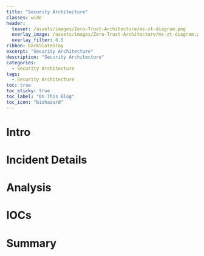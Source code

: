 ```yaml
---
title: "Security Architecture"
classes: wide
header:
  teaser: /assets/images/Zero-Trust-Architecture/ms-zt-diagram.png
  overlay_image: /assets/images/Zero-Trust-Architecture/ms-zt-diagram.png
  overlay_filter: 0.5
ribbon: DarkSlateGray
excerpt: "Security Architecture"
description: "Security Architecture"
categories:
  - Security Architecture
tags:
  - Security Architecture
toc: true
toc_sticky: true
toc_label: "On This Blog"
toc_icon: "biohazard"
---
```


# Intro

# Incident Details

# Analysis

# IOCs

# Summary
